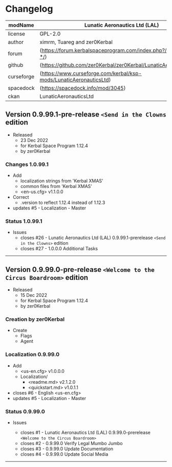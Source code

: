 # Changelog  
  
| modName    | Lunatic Aeronautics Ltd (LAL)                                      |
| ---------- | ------------------------------------------------------------------ |
| license    | GPL-2.0                                                            |
| author     | ximrm, Tuareg and zer0Kerbal                                       |
| forum      | (https://forum.kerbalspaceprogram.com/index.php?/topic/208613-*/)  |
| github     | (https://github.com/zer0Kerbal/zer0Kerbal/LunaticAeronauticsLtd)   |
| curseforge | (https://www.curseforge.com/kerbal/ksp-mods/LunaticAeronauticsLtd) |
| spacedock  | (https://spacedock.info/mod/3045)                                  |
| ckan       | LunaticAeronauticsLtd                                              |

## Version 0.9.99.1-pre-release `<Send in the Clowns` edition

* Released
  * 23 Dec 2022
  * for Kerbal Space Program 1.12.4
  * by zer0Kerbal

### Changes 1.0.99.1

* Add
  * localization strings from 'Kerbal XMAS'
  * common files from 'Kerbal XMAS'
  * <en-us.cfg> v1.1.0.0
* Correct
  * .version to reflect 1.12.4 instead of 1.12.3
* updates #5 - Localization - Master

### Status 1.0.99.1

* Issues
  * closes #26 - Lunatic Aeronautics Ltd (LAL) 0.9.99.1-prerelease `<Send in the Clowns>` edition
  * closes #27 - 1.0.0.0 Additional Tasks

---

## Version 0.9.99.0-pre-release `<Welcome to the Circus Boardroom>` edition

* Released
  * 15 Dec 2022
  * for Kerbal Space Program 1.12.4
  * by zer0Kerbal

### Creation by zer0Kerbal

* Create
  * Flags
  * Agent

### Localization 0.9.99.0

* Add
  * <us-en.cfg> v1.0.0.0
  * Localization/
    * <readme.md> v2.1.2.0
    * <quickstart.md>  v1.0.1.1
* closes #6 - English <us-en.cfg>
* updates #5 - Localization - Master

### Status 0.9.99.0

* Issues

  * closes #1 - Lunatic Aeronautics Ltd (LAL) 0.9.99.0-prerelease `<Welcome to the Circus Boardroom>`
  * closes #2 - 0.9.99.0 Verify Legal Mumbo Jumbo
  * closes #3 - 0.9.99.0 Update Documentation
  * closes #4 - 0.9.99.0 Update Social Media

---
